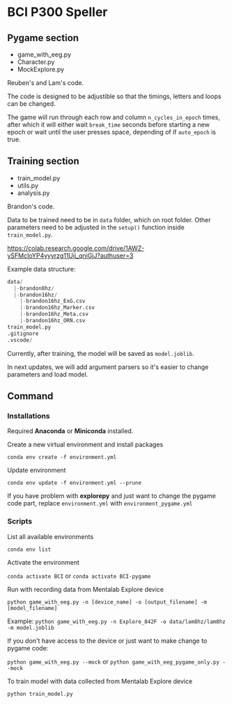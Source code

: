 # BCI P300 Speller

## Pygame section

- game_with_eeg.py
- Character.py
- MockExplore.py

Reuben's and Lam's code.

The code is designed to be adjustible so that the timings, letters and loops can be changed.

The game will run through each row and column `n_cycles_in_epoch` times, after which it will either wait `break_time` seconds before starting a new epoch or wait until the user presses space, depending of if `auto_epoch` is true.

## Training section

- train_model.py
- utils.py
- analysis.py

Brandon's code.

Data to be trained need to be in `data` folder, which on root folder. Other parameters need to be adjusted in the `setup()` function inside `train_model.py`.

<https://colab.research.google.com/drive/1AWZ-ySFMcIoYP4yyyrzg11Uij_qniGjJ?authuser=3>

Example data structure:

```python
data/
  |-brandon8hz/
  |-brandon16hz/
    |-brandon16hz_ExG.csv
    |-brandon16hz_Marker.csv
    |-brandon16hz_Meta.csv
    |-brandon16hz_ORN.csv
train_model.py
.gitignore
.vscode/
```

Currently, after training, the model will be saved as `model.joblib`.

In next updates, we will add argument parsers so it's easier to change parameters and load model.

## Command

### Installations

Required **Anaconda** or **Miniconda** installed.

Create a new virtual environment and install packages

`conda env create -f environment.yml`

Update environment

`conda env update -f environment.yml --prune`

If you have problem with **explorepy** and just want to change the pygame code part, replace `environment.yml` with `environment_pygame.yml`

### Scripts

List all available environments

`conda env list`

Activate the environment

`conda activate BCI` or `conda activate BCI-pygame`

Run with recording data from Mentalab Explore device

`python game_with_eeg.py -n [device_name] -o [output_filename] -m [model_filename]`

Example: `python game_with_eeg.py -n Explore_842F -o data/lam8hz/lam8hz -m model.joblib`

If you don't have access to the device or just want to make change to pygame code:

`python game_with_eeg.py --mock` or `python game_with_eeg_pygame_only.py --mock`

To train model with data collected from Mentalab Explore device

`python train_model.py`
